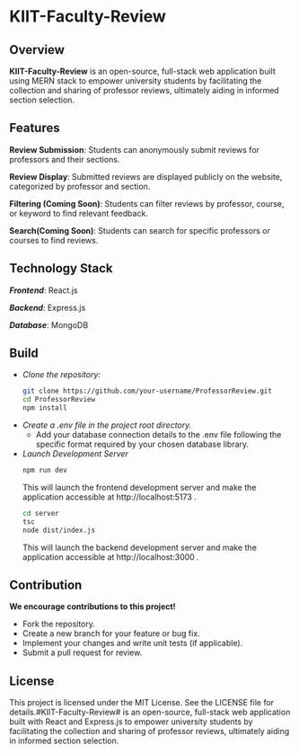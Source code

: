 # KIIT-Faculty-Review

## Overview

**KIIT-Faculty-Review** is an open-source, full-stack web application built using MERN stack to empower university students by facilitating the collection and sharing of professor reviews, ultimately aiding in informed section selection.

## Features

**Review Submission**: Students can anonymously submit reviews for professors and their sections.

**Review Display**: Submitted reviews are displayed publicly on the website, categorized by professor and section.

**Filtering (Coming Soon)**: Students can filter reviews by professor, course, or keyword to find relevant feedback.

**Search(Coming Soon)**: Students can search for specific professors or courses to find reviews.

## Technology Stack

**_Frontend_**: React.js

**_Backend_**: Express.js

**_Database_**: MongoDB

## Build

- _Clone the repository:_
  ```bash
  git clone https://github.com/your-username/ProfessorReview.git
  cd ProfessorReview
  npm install
  ```
- _Create a .env file in the project root directory._
  - Add your database connection details to the .env file following the specific format required by your chosen database library.
- _Launch Development Server_
  ```Bash
  npm run dev
  ```
  This will launch the frontend development server and make the application accessible at http://localhost:5173 .
  ```Bash
  cd server
  tsc
  node dist/index.js
  ```
  This will launch the backend development server and make the application accessible at http://localhost:3000 .

## Contribution

**We encourage contributions to this project!**

- Fork the repository.
- Create a new branch for your feature or bug fix.
- Implement your changes and write unit tests (if applicable).
- Submit a pull request for review.

## License

This project is licensed under the MIT License. See the LICENSE file for details.#KIIT-Faculty-Review# is an open-source, full-stack web application built with React and Express.js to empower university students by facilitating the collection and sharing of professor reviews, ultimately aiding in informed section selection.
